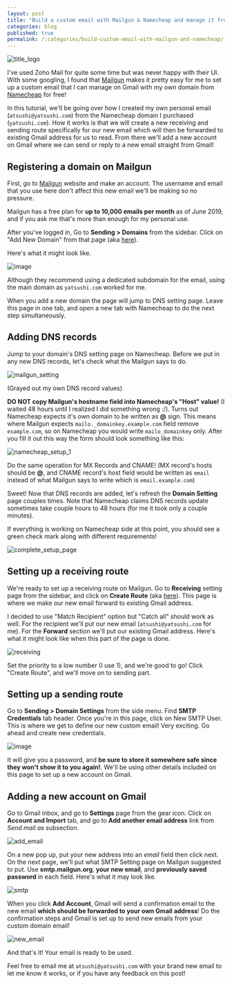 ```yaml
---
layout: post
title: "Build a custom email with Mailgun & Namecheap and manage it from Gmail"
categories: blog
published: true
permalink: /:categories/build-custom-email-with-mailgun-and-namecheap/
---
```


![title_logo](https://user-images.githubusercontent.com/9669739/59276449-478fc480-8c99-11e9-862a-3759cd4c75a5.png)

I've used Zoho Mail for quite some time but was never happy with their UI. With some googling, I found that [Mailgun](https://www.mailgun.com) makes it pretty easy for me to set up a custom email that I can manage on Gmail with my own domain from [Namecheap](https://www.namecheap.com) for free!

In this tutorial, we'll be going over how I created my own personal email (`atsushi@yatsushi.com`) from the Namecheap domain I purchased (`yatsushi.com`). How it works is that we will create a new receiving and sending route specifically for our new email which will then be forwarded to existing Gmail address for us to read. From there we'll add a new account on Gmail where we can send or reply to a new email straight from Gmail!

## Registering a domain on Mailgun

First, go to [Mailgun](https://www.mailgun.com) website and make an account. The username and email that you use here don't affect this new email we'll be making so no pressure.

Mailgun has a free plan for **up to 10,000 emails per month** as of June 2019, and if you ask me that's more than enough for my personal use.

After you've logged in, Go to **Sending > Domains** from the sidebar. Click on "Add New Domain" from that page (aka [here](https://app.mailgun.com/app/sending/domains/new)).

Here's what it might look like.

![image](https://user-images.githubusercontent.com/9669739/59275093-a0119280-8c96-11e9-90d9-c298d42e1359.png)

Although they recommend using a dedicated subdomain for the email, using the main domain as `yatsushi.com` worked for me.

When you add a new domain the page will jump to DNS setting page. Leave this page in one tab, and open a new tab with Namecheap to do the next step simultaneously.

## Adding DNS records

Jump to your domain's DNS setting page on Namecheap. Before we put in any new DNS records, let's check what the Mailgun says to do.

![mailgun_setting](https://user-images.githubusercontent.com/9669739/59277364-0f898100-8c9b-11e9-9820-280573395aaf.png)

(Grayed out my own DNS record values)

**DO NOT copy Mailgun's hostname field into Namecheap's "Host" value!** (I waited 48 hours until I realized I did something wrong :/). Turns out Namecheap expects it's own domain to be written as **@** sign. This means where Mailgun expects `mailo._domainkey.example.com` field remove `example.com`, so on Namecheap you would write `mailo_domainkey` only. After you fill it out this way the form should look something like this:

![namecheap_setup_1](https://user-images.githubusercontent.com/9669739/59277981-1a90e100-8c9c-11e9-8e12-01e5153fccf1.png)

Do the same operation for MX Records and CNAME! (MX record's hosts should be **@**, and CNAME record's host field would be written as `email` instead of what Mailgun says to write which is `email.example.com`)

Sweet! Now that DNS records are added, let's refresh the **Domain Setting** page couples times. Note that Namecheap claims DNS records update sometimes take couple hours to 48 hours (for me it took only a couple minutes).

If everything is working on Namecheap side at this point, you should see a green check mark along with different requirements!

![complete_setup_page](https://user-images.githubusercontent.com/9669739/59281205-d30d5380-8ca1-11e9-92b2-63d610d60a0f.png)

## Setting up a receiving route

We're ready to set up a receiving route on Mailgun. Go to **Receiving** setting page from the sidebar, and click on **Create Route** (aka [here](https://app.mailgun.com/app/receiving/routes/new)). This page is where we make our new email forward to existing Gmail address.

I decided to use "Match Recipient" option but "Catch all" should work as well. For the recipient we'll put our new email (`atsushi@yatsushi.com` for me). For the **Forward** section we'll put our existing Gmail address. Here's what it might look like when this part of the page is done.

![receiving](https://user-images.githubusercontent.com/9669739/59509077-faa32c80-8eea-11e9-9773-d825ea71bea2.png)

Set the priority to a low number (I use 1), and we're good to go! Click "Create Route", and we'll move on to sending part.

## Setting up a sending route

Go to **Sending > Domain Settings** from the side menu. Find **SMTP Credentials** tab header. Once you're in this page, click on New SMTP User. This is where we get to define our new custom email! Very exciting. Go ahead and create new credentials.

![image](https://user-images.githubusercontent.com/9669739/59509729-cdf01480-8eec-11e9-8117-4b3ba87304e6.png)

It will give you a password, and **be sure to store it somewhere safe since they won't show it to you again!**. We'll be using other details included on this page to set up a new account on Gmail.

## Adding a new account on Gmail

Go to Gmail inbox, and go to **Settings** page from the gear icon. Click on **Account and Import** tab, and go to **Add another email address** link from *Send mail as* subsection.

![add_email](https://user-images.githubusercontent.com/9669739/59511920-85d3f080-8ef2-11e9-9815-70e7ca189546.png)

On a new pop up, put your new address into an *email* field then click next. On the next page, we'll put what SMTP Setting page on Mailgun suggested to put. Use **smtp.mailgun.org**, **your new email**, and **previously saved password** in each field. Here's what it may look like.

![smtp](https://user-images.githubusercontent.com/9669739/59510683-48ba2f00-8eef-11e9-8e5a-bba7aa445c1e.png)

When you click **Add Account**, Gmail will send a confirmation email to the new email __which should be forwarded to your own Gmail address__! Do the confirmation steps and Gmail is set up to send new emails from your custom domain email!

![new_email](https://user-images.githubusercontent.com/9669739/59511768-1b22b500-8ef2-11e9-82a8-ae2234506627.png)

And that's it! Your email is ready to be used.

Feel free to email me at `atsushi@yatsushi.com` with your brand new email to let me know it works, or if you have any feedback on this post!
